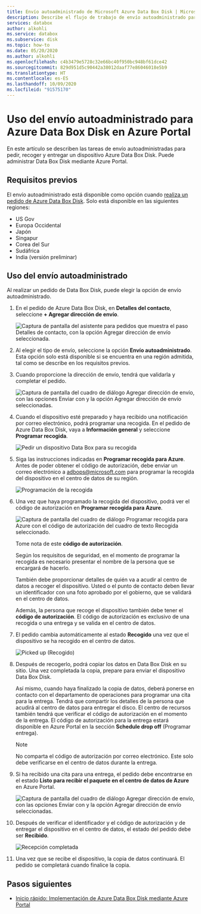 ```yaml
---
title: Envío autoadministrado de Microsoft Azure Data Box Disk | Microsoft Docs en datos
description: Describe el flujo de trabajo de envío autoadministrado para dispositivos Azure Data Box Disk.
services: databox
author: alkohli
ms.service: databox
ms.subservice: disk
ms.topic: how-to
ms.date: 05/20/2020
ms.author: alkohli
ms.openlocfilehash: c4b3479e5728c32e66bc40f950bc948bf61dce42
ms.sourcegitcommit: 829d951d5c90442a38012daaf77e86046018e5b9
ms.translationtype: HT
ms.contentlocale: es-ES
ms.lasthandoff: 10/09/2020
ms.locfileid: "91575170"
---
```

# <a name="use-self-managed-shipping-for-azure-data-box-disk-in-the-azure-portal"></a>Uso del envío autoadministrado para Azure Data Box Disk en Azure Portal

En este artículo se describen las tareas de envío autoadministradas para pedir, recoger y entregar un dispositivo Azure Data Box Disk. Puede administrar Data Box Disk mediante Azure Portal.

## <a name="prerequisites"></a>Requisitos previos

El envío autoadministrado está disponible como opción cuando [realiza un pedido de Azure Data Box Disk](data-box-disk-deploy-ordered.md). Solo está disponible en las siguientes regiones:

* US Gov
* Europa Occidental
* Japón
* Singapur
* Corea del Sur
* Sudáfrica
* India (versión preliminar)

## <a name="use-self-managed-shipping"></a>Uso del envío autoadministrado

Al realizar un pedido de Data Box Disk, puede elegir la opción de envío autoadministrado.

1. En el pedido de Azure Data Box Disk, en **Detalles del contacto**, seleccione **+ Agregar dirección de envío**.

   ![Captura de pantalla del asistente para pedidos que muestra el paso Detalles de contacto, con la opción Agregar dirección de envío seleccionada.](media\data-box-portal-customer-managed-shipping\choose-self-managed-shipping-1.png)

2. Al elegir el tipo de envío, seleccione la opción **Envío autoadministrado**. Esta opción solo está disponible si se encuentra en una región admitida, tal como se describe en los requisitos previos.

3. Cuando proporcione la dirección de envío, tendrá que validarla y completar el pedido.

   ![Captura de pantalla del cuadro de diálogo Agregar dirección de envío, con las opciones Enviar con y la opción Agregar dirección de envío seleccionadas.](media\data-box-portal-customer-managed-shipping\choose-self-managed-shipping-2.png)

4. Cuando el dispositivo esté preparado y haya recibido una notificación por correo electrónico, podrá programar una recogida. En el pedido de Azure Data Box Disk, vaya a **Información general** y seleccione **Programar recogida**.

   ![Pedir un dispositivo Data Box para su recogida](media\data-box-disk-portal-customer-managed-shipping\data-box-disk-user-pickup-01b.png)

5. Siga las instrucciones indicadas en **Programar recogida para Azure**. Antes de poder obtener el código de autorización, debe enviar un correo electrónico a [adbops@microsoft.com](mailto:adbops@microsoft.com) para programar la recogida del dispositivo en el centro de datos de su región.

   ![Programación de la recogida](media\data-box-disk-portal-customer-managed-shipping\data-box-disk-user-pickup-02c.png)

6. Una vez que haya programado la recogida del dispositivo, podrá ver el código de autorización en **Programar recogida para Azure**.

   ![Captura de pantalla del cuadro de diálogo Programar recogida para Azure con el código de autorización del cuadro de texto Recogida seleccionado.](media\data-box-disk-portal-customer-managed-shipping\data-box-disk-authcode-01b.png)

   Tome nota de este **código de autorización**.

   Según los requisitos de seguridad, en el momento de programar la recogida es necesario presentar el nombre de la persona que se encargará de hacerlo.

   También debe proporcionar detalles de quién va a acudir al centro de datos a recoger el dispositivo. Usted o el punto de contacto deben llevar un identificador con una foto aprobado por el gobierno, que se validará en el centro de datos.

   Además, la persona que recoge el dispositivo también debe tener el **código de autorización**. El código de autorización es exclusivo de una recogida o una entrega y se valida en el centro de datos.

7. El pedido cambia automáticamente al estado **Recogido** una vez que el dispositivo se ha recogido en el centro de datos.

   ![Picked up (Recogido)](media\data-box-disk-portal-customer-managed-shipping\data-box-disk-ready-disk-01b.png)

8. Después de recogerlo, podrá copiar los datos en Data Box Disk en su sitio. Una vez completada la copia, prepare para enviar el dispositivo Data Box Disk.

   Así mismo, cuando haya finalizado la copia de datos, deberá ponerse en contacto con el departamento de operaciones para programar una cita para la entrega. Tendrá que compartir los detalles de la persona que acudirá al centro de datos para entregar el disco. El centro de recursos también tendrá que verificar el código de autorización en el momento de la entrega. El código de autorización para la entrega estará disponible en Azure Portal en la sección **Schedule drop off** (Programar entrega).

   > [!NOTE]
   > No comparta el código de autorización por correo electrónico. Este solo debe verificarse en el centro de datos durante la entrega.

9. Si ha recibido una cita para una entrega, el pedido debe encontrarse en el estado **Listo para recibir el paquete en el centro de datos de Azure** en Azure Portal.

   ![Captura de pantalla del cuadro de diálogo Agregar dirección de envío, con las opciones Enviar con y la opción Agregar dirección de envío seleccionadas.](media\data-box-disk-portal-customer-managed-shipping\data-box-disk-authcode-dropoff-02b.png)

10. Después de verificar el identificador y el código de autorización y de entregar el dispositivo en el centro de datos, el estado del pedido debe ser **Recibido**.

    ![Recepción completada](media\data-box-disk-portal-customer-managed-shipping\data-box-disk-received-01a.png)

11. Una vez que se recibe el dispositivo, la copia de datos continuará. El pedido se completará cuando finalice la copia.

## <a name="next-steps"></a>Pasos siguientes

* [Inicio rápido: Implementación de Azure Data Box Disk mediante Azure Portal](data-box-disk-quickstart-portal.md)
